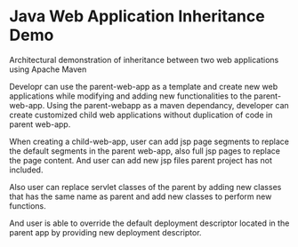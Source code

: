 # Java Web Application Inheritance Demo
Architectural demonstration of inheritance between two web applications using Apache Maven

Developr can use the parent-web-app as a template and create new web applications while modifying and adding new functionalities to the parent-web-app. Using the parent-webapp as a maven dependancy, developer can create customized child web applications without duplication of code in parent web-app.

When creating a child-web-app, user can add jsp page segments to replace the default segments in the parent web-app, also full jsp pages to replace the page content. And user can add new jsp files parent project has not included.

Also user can replace servlet classes of the parent by adding new classes that has the same name as parent and add new classes to perform new functions.

And user is able to override the default deployment descriptor located in the parent app by providing new deployment descriptor.
